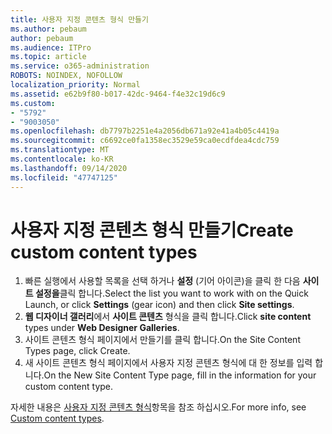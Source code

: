 ```yaml
---
title: 사용자 지정 콘텐츠 형식 만들기
ms.author: pebaum
author: pebaum
ms.audience: ITPro
ms.topic: article
ms.service: o365-administration
ROBOTS: NOINDEX, NOFOLLOW
localization_priority: Normal
ms.assetid: e62b9f80-b017-42dc-9464-f4e32c19d6c9
ms.custom:
- "5792"
- "9003050"
ms.openlocfilehash: db7797b2251e4a2056db671a92e41a4b05c4419a
ms.sourcegitcommit: c6692ce0fa1358ec3529e59ca0ecdfdea4cdc759
ms.translationtype: MT
ms.contentlocale: ko-KR
ms.lasthandoff: 09/14/2020
ms.locfileid: "47747125"
---
```

# <a name="create-custom-content-types"></a><span data-ttu-id="8203d-102">사용자 지정 콘텐츠 형식 만들기</span><span class="sxs-lookup"><span data-stu-id="8203d-102">Create custom content types</span></span>

1. <span data-ttu-id="8203d-103">빠른 실행에서 사용할 목록을 선택 하거나 **설정**  (기어 아이콘)을 클릭 한 다음  **사이트 설정을**클릭 합니다.</span><span class="sxs-lookup"><span data-stu-id="8203d-103">Select the list you want to work with on the Quick Launch, or click **Settings**  (gear icon) and then click  **Site settings**.</span></span>
2. <span data-ttu-id="8203d-104">**웹 디자이너 갤러리**에서 **사이트 콘텐츠** 형식을 클릭 합니다.</span><span class="sxs-lookup"><span data-stu-id="8203d-104">Click **site content**  types under  **Web Designer Galleries**.</span></span>
3. <span data-ttu-id="8203d-105">사이트 콘텐츠 형식 페이지에서 만들기를 클릭 합니다.</span><span class="sxs-lookup"><span data-stu-id="8203d-105">On the Site Content Types page, click Create.</span></span>
4. <span data-ttu-id="8203d-106">새 사이트 콘텐츠 형식 페이지에서 사용자 지정 콘텐츠 형식에 대 한 정보를 입력 합니다.</span><span class="sxs-lookup"><span data-stu-id="8203d-106">On the New Site Content Type page, fill in the information for your custom content type.</span></span>

<span data-ttu-id="8203d-107">자세한 내용은  [사용자 지정 콘텐츠 형식](https://support.microsoft.com/office/e1277a2e-a1e8-4473-9126-91a0647766e5#__toc323548991)항목을 참조 하십시오.</span><span class="sxs-lookup"><span data-stu-id="8203d-107">For more info, see  [Custom content types](https://support.microsoft.com/office/e1277a2e-a1e8-4473-9126-91a0647766e5#__toc323548991).</span></span>